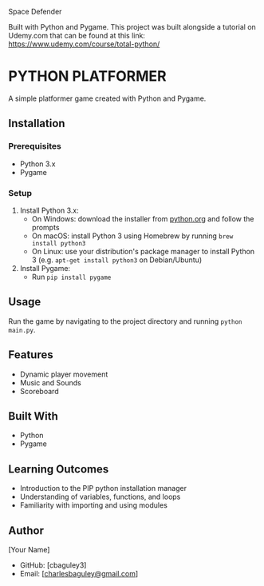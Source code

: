 Space Defender

Built with Python and Pygame. This project was built alongside a tutorial on Udemy.com that can be found at this link: https://www.udemy.com/course/total-python/

# PYTHON PLATFORMER

A simple platformer game created with Python and Pygame.

## Installation

### Prerequisites

- Python 3.x
- Pygame

### Setup

1. Install Python 3.x:
   - On Windows: download the installer from [python.org](https://www.python.org/) and follow the prompts
   - On macOS: install Python 3 using Homebrew by running `brew install python3`
   - On Linux: use your distribution's package manager to install Python 3 (e.g. `apt-get install python3` on Debian/Ubuntu)
2. Install Pygame:
   - Run `pip install pygame`

## Usage

Run the game by navigating to the project directory and running `python main.py`.

## Features

- Dynamic player movement
- Music and Sounds
- Scoreboard

## Built With

- Python
- Pygame

## Learning Outcomes

- Introduction to the PIP python installation manager
- Understanding of variables, functions, and loops
- Familiarity with importing and using modules

## Author

[Your Name]
- GitHub: [cbaguley3]
- Email: [charlesbaguley@gmail.com]
